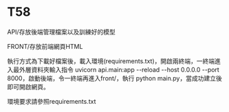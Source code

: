 # T58
API/存放後端管理檔案以及訓練好的模型

FRONT/存放前端網頁HTML

執行方式為下載好檔案後，載入環境(requirements.txt)，開啟兩終端，一終端進入最外層資料夾輸入指令 uvicorn api.main:app --reload --host 0.0.0.0 --port 8000，啟動後端，令一終端再進入front/，執行 python main.py，當成功建立後即可開啟網頁。

環境要求請參照requirements.txt

